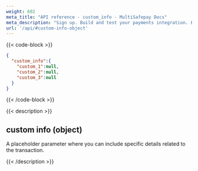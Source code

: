 ```yaml
---
weight: 602
meta_title: "API reference - custom_info - MultiSafepay Docs"
meta_description: "Sign up. Build and test your payments integration. Explore our products and services. Use our API reference, SDKs, and wrappers. Get support."
url: '/api/#custom-info-object'
---
```


{{< code-block >}}

```json 
{
  "custom_info":{
    "custom_1":null,
    "custom_2":null,
    "custom_3":null
  }
}
```

{{< /code-block >}}

{{< description >}}

## custom info (object)

A placeholder parameter where you can include specific details related to the transaction.

{{< /description >}}
